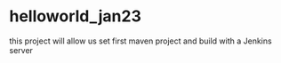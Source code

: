 # helloworld_jan23
this project will allow us set first maven project and build with a Jenkins server
